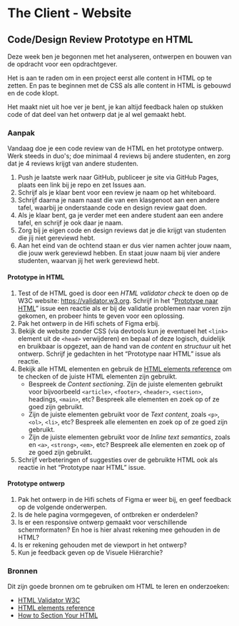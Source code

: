 # The Client - Website

## Code/Design Review Prototype en HTML

Deze week ben je begonnen met het analyseren, ontwerpen en bouwen van de opdracht voor een opdrachtgever. 

Het is aan te raden om in een project eerst alle content in HTML op te zetten. En pas te beginnen met de CSS als alle content in HTML is gebouwd en de code klopt.

Het maakt niet uit hoe ver je bent, je kan altijd feedback halen op stukken code of dat deel van het ontwerp dat je al wel gemaakt hebt. 



### Aanpak

Vandaag doe je een code review van de HTML en het prototype ontwerp. Werk steeds in duo's; doe minimaal 4 reviews bij andere studenten, en zorg dat je 4 reviews krijgt van andere studenten.

1. Push je laatste werk naar GitHub, publiceer je site via GitHub Pages, plaats een link bij je repo en zet Issues aan.
2. Schrijf als je klaar bent voor een review je naam op het whiteboard. 
3. Schrijf daarna je naam naast die van een klasgenoot aan een andere tafel, waarbij je onderstaande code en design review gaat doen.
4. Als je klaar bent, ga je verder met een andere student aan een andere tafel, en schrijf je ook daar je naam.
5. Zorg bij je eigen code en design reviews dat je die krijgt van studenten die jij niet gereviewd hebt.
6. Aan het eind van de ochtend staan er dus vier namen achter jouw naam, die jouw werk gereviewd hebben. En staat jouw naam bij vier andere studenten, waarvan jij het werk gereviewd hebt.


#### Prototype in HTML

1. Test of de HTML goed is door een _HTML validator check_ te doen op de W3C website: https://validator.w3.org. Schrijf in het “[Prototype naar HTML](https://github.com/fdnd-task/the-client-website/blob/main/docs/prototyping.md#en-wat-nu-voor-komende-vrijdag)” issue een reactie als er bij de validatie problemen naar voren zijn gekomen, en probeer hints te geven voor een oplossing.
2. Pak het ontwerp in de Hifi schets of Figma erbij.
3. Bekijk de website zonder CSS (via devtools kun je eventueel het `<link>` element uit de `<head>` verwijderen) en bepaal of deze logisch, duidelijk en bruikbaar is opgezet, aan de hand van de _content_ en _structuur_ uit het ontwerp. Schrijf je gedachten in het “Prototype naar HTML” issue als reactie.
4. Bekijk alle HTML elementen en gebruik de [HTML elements reference](https://developer.mozilla.org/en-US/docs/Web/HTML/Element) om te checken of de juiste HTML elementen zijn gebruikt.
   - Bespreek de *Content sectioning*. Zijn de juiste elementen gebruikt voor bijvoorbeeld `<article>`, `<footer>`, `<header>`, `<section>`,  headings, `<main>`, etc? Bespreek alle elementen en zoek op of ze goed zijn gebruikt.
   - Zijn de juiste elementen gebruikt voor de *Text content*, zoals `<p>`, `<ol>`, `<li>`, etc? Bespreek alle elementen en zoek op of ze goed zijn gebruikt. 
   - Zijn de juiste elementen gebruikt voor de *Inline text semantics*, zoals  en `<a>`, `<strong>`, `<em>`, etc? Bespreek alle elementen en zoek op of ze goed zijn gebruikt. 
5. Schrijf verbeteringen of suggesties over de gebruikte HTML ook als reactie in het “Prototype naar HTML” issue.


#### Prototype ontwerp

1. Pak het ontwerp in de Hifi schets of Figma er weer bij, en geef feedback op de volgende onderwerpen.
2. Is de hele pagina vormgegeven, of ontbreken er onderdelen?
3. Is er een responsive ontwerp gemaakt voor verschillende schermformaten? En hoe is hier alvast rekening mee gehouden in de HTML?
4. Is er rekening gehouden met de viewport in het ontwerp?
5. Kun je feedback geven op de Visuele Hiërarchie?


### Bronnen

Dit zijn goede bronnen om te gebruiken om HTML te leren en onderzoeken: 

- [HTML Validator W3C](https://validator.w3.org)
- [HTML elements reference](https://developer.mozilla.org/en-US/docs/Web/HTML/Element)
- [How to Section Your HTML](https://css-tricks.com/how-to-section-your-html/)


